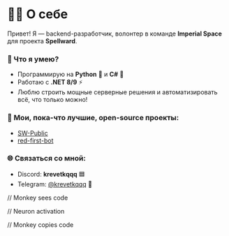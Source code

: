 # 👨‍💻 О себе

Привет! Я — backend-разработчик, волонтер в команде **Imperial Space** для проекта **Spellward**.

### 🚀 Что я умею?
- Программирую на **Python** 🐍 и **C#** 🦅
- Работаю с **.NET 8/9** ⚡️
- Люблю строить мощные серверные решения и автоматизировать всё, что только можно!

### 📂 Мои, пока-что лучшие, open-source проекты:
- [SW-Public](https://github.com/krevetkqqq/SW-Public)
- [red-first-bot](https://github.com/krevetkqqq/red-first-bot)

### 🌐 Связаться со мной:
- Discord: **krevetkqqq** 🟦
- Telegram: [@krevetkqqq](https://t.me/krevetkqqq) 📱

// Monkey sees code

// Neuron activation

// Monkey copies code
